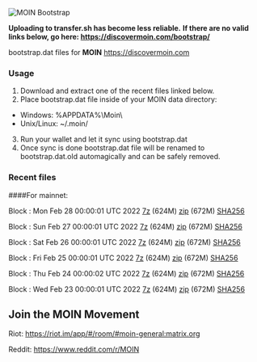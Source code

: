 ![MOIN Bootstrap](https://i.imgur.com/KjM1jMp.jpg)

**Uploading to transfer.sh has become less reliable.**
**If there are no valid links below, go here: https://discovermoin.com/bootstrap/**

bootstrap.dat files for **MOIN** https://discovermoin.com

### Usage

1. Download and extract one of the recent files linked below.
2. Place bootstrap.dat file inside of your MOIN data directory:
 - Windows: %APPDATA%\Moin\
 - Unix/Linux: ~/.moin/
3. Run your wallet and let it sync using bootstrap.dat
4. Once sync is done bootstrap.dat file will be renamed to bootstrap.dat.old automagically and can be safely removed.


### Recent files

####For mainnet:

Block : Mon Feb 28 00:00:01 UTC 2022 [7z](https://transfer.sh/9pvG3K/bootstrap.dat.20220228.7z) (624M) [zip](https://transfer.sh/FeND60/bootstrap.dat.20220228.zip) (672M) [SHA256](https://transfer.sh/Nl2wBM/sha256.txt)

Block : Sun Feb 27 00:00:01 UTC 2022 [7z](https://transfer.sh/jziqX6/bootstrap.dat.20220227.7z) (624M) [zip](https://transfer.sh/EOrRed/bootstrap.dat.20220227.zip) (672M) [SHA256](https://transfer.sh/gRAP9P/sha256.txt)

Block : Sat Feb 26 00:00:01 UTC 2022 [7z](https://transfer.sh/b9HonY/bootstrap.dat.20220226.7z) (624M) [zip](https://transfer.sh/tAOC2s/bootstrap.dat.20220226.zip) (672M) [SHA256](https://transfer.sh/oBMTJy/sha256.txt)

Block : Fri Feb 25 00:00:01 UTC 2022 [7z](https://transfer.sh/dFnXrU/bootstrap.dat.20220225.7z) (624M) [zip](https://transfer.sh/hMFgE7/bootstrap.dat.20220225.zip) (672M) [SHA256](https://transfer.sh/2VgWSU/sha256.txt)

Block : Thu Feb 24 00:00:02 UTC 2022 [7z](https://transfer.sh/LGTeCg/bootstrap.dat.20220224.7z) (624M) [zip](https://transfer.sh/UmRED2/bootstrap.dat.20220224.zip) (672M) [SHA256](https://transfer.sh/qoAgqP/sha256.txt)

Block : Wed Feb 23 00:00:01 UTC 2022 [7z](https://transfer.sh/rcd0wQ/bootstrap.dat.20220223.7z) (624M) [zip](https://transfer.sh/KJ5p9Y/bootstrap.dat.20220223.zip) (672M) [SHA256](https://transfer.sh/zXWQd0/sha256.txt)

## Join the MOIN Movement

Riot: https://riot.im/app/#/room/#moin-general:matrix.org

Reddit: https://www.reddit.com/r/MOIN
